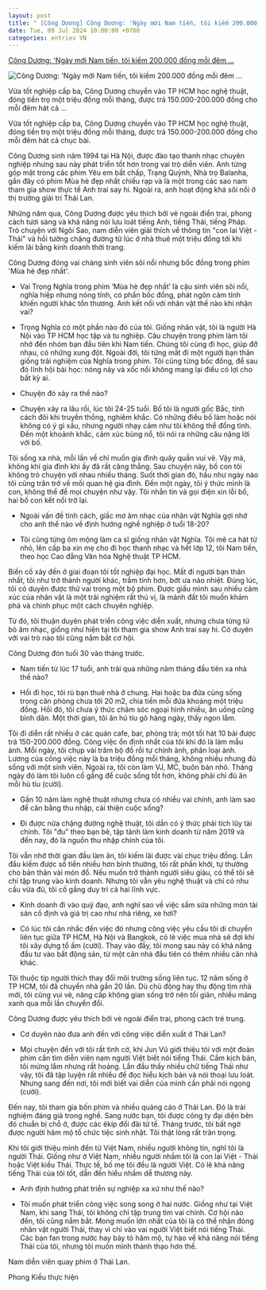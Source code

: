 ```yaml
---
layout: post
title: " [Công Dương] Công Dương: 'Ngày mới Nam tiến, tôi kiếm 200.000 đồng mỗi đêm ..."
date: Tue, 09 Jul 2024 10:00:00 +0700
categories: entries VN
---
```

[Công Dương: 'Ngày mới Nam tiến, tôi kiếm 200.000 đồng mỗi đêm ...](https://ngoisao.vnexpress.net/cong-duong-ngay-moi-nam-tien-toi-kiem-200-000-dong-moi-dem-di-hat-4767461.html)

![Công Dương: 'Ngày mới Nam tiến, tôi kiếm 200.000 đồng mỗi đêm ...](https://vcdn1-ngoisao.vnecdn.net/2024/07/08/congduongtop1-1720421049-1506-1720421172.jpg?w=1200&h=0&q=100&dpr=1&fit=crop&s=ka6nCt09My51iO1HG445hg)

Vừa tốt nghiệp cấp ba, Công Dương chuyển vào TP HCM học nghệ thuật, đóng tiền trọ một triệu đồng mỗi tháng, được trả 150.000-200.000 đồng cho mỗi đêm hát cả ...

Vừa tốt nghiệp cấp ba, Công Dương chuyển vào TP HCM học nghệ thuật, đóng tiền trọ một triệu đồng mỗi tháng, được trả 150.000-200.000 đồng cho mỗi đêm hát cả chục bài.

Công Dương sinh năm 1994 tại Hà Nội, được đào tạo thanh nhạc chuyên nghiệp nhưng sau này phát triển tốt hơn trong vai trò diễn viên. Anh từng góp mặt trong các phim Yêu em bất chấp, Trạng Quỳnh, Nhà trọ Balanha, gần đây có phim Mùa hè đẹp nhất chiếu rạp và là một trong các sao nam tham gia show thực tế Anh trai say hi. Ngoài ra, anh hoạt động khá sôi nổi ở thị trường giải trí Thái Lan.

Những năm qua, Công Dương được yêu thích bởi vẻ ngoài điển trai, phong cách tươi sáng và khả năng nói lưu loát tiếng Anh, tiếng Thái, tiếng Pháp. Trò chuyện với Ngôi Sao, nam diễn viên giải thích về thông tin "con lai Việt - Thái" và hồi tưởng chặng đường từ lúc ở nhà thuê một triệu đồng tới khi kiếm lãi bằng kinh doanh thời trang.

Công Dương đóng vai chàng sinh viên sôi nổi nhưng bốc đồng trong phim 'Mùa hè đẹp nhất'.

- Vai Trọng Nghĩa trong phim ‘Mùa hè đẹp nhất’ là cậu sinh viên sôi nổi, nghĩa hiệp nhưng nóng tính, có phần bốc đồng, phát ngôn cảm tính khiến người khác tổn thương. Anh kết nối với nhân vật thế nào khi nhận vai?

- Trọng Nghĩa có một phần nào đó của tôi. Giống nhân vật, tôi là người Hà Nội vào TP HCM học tập và tu nghiệp. Câu chuyện trong phim làm tôi nhớ đến nhóm bạn đầu tiên khi Nam tiến. Chúng tôi cùng đi học, giúp đỡ nhau, có những xung đột. Ngoài đời, tôi từng mất đi một người bạn thân giống trải nghiệm của Nghĩa trong phim. Tôi cũng từng bốc đồng, để sau đó lĩnh hội bài học: nóng nảy và xốc nổi không mang lại điều có lợi cho bất kỳ ai.

- Chuyện đó xảy ra thế nào?

- Chuyện xảy ra lâu rồi, lúc tôi 24-25 tuổi. Bố tôi là người gốc Bắc, tính cách đôi khi truyền thống, nghiêm khắc. Có những điều bố làm hoặc nói không có ý gì xấu, nhưng người nhạy cảm như tôi không thể đồng tình. Đến một khoảnh khắc, cảm xúc bùng nổ, tôi nói ra những câu nặng lời với bố.

Tôi sống xa nhà, mỗi lần về chỉ muốn gia đình quây quần vui vẻ. Vậy mà, không khí gia đình khi ấy đã rất căng thẳng. Sau chuyện này, bố con tôi không trò chuyện với nhau nhiều tháng. Suốt thời gian đó, hầu như ngày nào tôi cũng trăn trở về mối quan hệ gia đình. Đến một ngày, tôi ý thức mình là con, không thể để mọi chuyện như vậy. Tôi nhắn tin và gọi điện xin lỗi bố, hai bố con kết nối trở lại.

- Ngoài vấn đề tính cách, giấc mơ âm nhạc của nhân vật Nghĩa gợi nhớ cho anh thế nào về định hướng nghề nghiệp ở tuổi 18-20?

- Tôi cũng từng ôm mộng làm ca sĩ giống nhân vật Nghĩa. Tôi mê ca hát từ nhỏ, lên cấp ba xin mẹ cho đi học thanh nhạc và hết lớp 12, tôi Nam tiến, theo học Cao đẳng Văn hóa Nghệ thuật TP HCM.

Biến cố xảy đến ở giai đoạn tôi tốt nghiệp đại học. Mất đi người bạn thân nhất, tôi như trở thành người khác, trầm tính hơn, bớt ưa náo nhiệt. Đúng lúc, tôi có duyên được thử vai trong một bộ phim. Được giấu mình sau nhiều cảm xúc của nhân vật là một trải nghiệm rất thú vị, là mảnh đất tôi muốn khám phá và chinh phục một cách chuyên nghiệp.

Từ đó, tôi thuận duyên phát triển công việc diễn xuất, nhưng chưa từng từ bỏ âm nhạc, giống như hiện tại tôi tham gia show Anh trai say hi. Có duyên với vai trò nào tôi cũng nắm bắt cơ hội.

Công Dương đón tuổi 30 vào tháng trước.

- Nam tiến từ lúc 17 tuổi, anh trải qua những năm tháng đầu tiên xa nhà thế nào?

- Hồi đi học, tôi rủ bạn thuê nhà ở chung. Hai hoặc ba đứa cùng sống trong căn phòng chưa tới 20 m2, chia tiền mỗi đứa khoảng một triệu đồng. Hồi đó, tôi chưa ý thức chăm sóc ngoại hình nhiều, ăn uống cũng bình dân. Một thời gian, tôi ăn hủ tíu gõ hàng ngày, thấy ngon lắm.

Tôi đi diễn rất nhiều ở các quán cafe, bar, phòng trà; một tối hát 10 bài được trả 150-200.000 đồng. Công việc ổn định nhất của tôi khi đó là làm mẫu ảnh. Mỗi ngày, tôi chụp vài trăm bộ đồ rồi tự chỉnh ảnh, phân loại ảnh. Lương của công việc này là ba triệu đồng mỗi tháng, không nhiều nhưng đủ sống với một sinh viên. Ngoài ra, tôi còn làm VJ, MC, buôn bán nhỏ. Tháng ngày đó làm tôi luôn cố gắng để cuộc sống tốt hơn, không phải chỉ đủ ăn mỗi hủ tíu (cười).

- Gần 10 năm làm nghệ thuật nhưng chưa có nhiều vai chính, anh làm sao để cân bằng thu nhập, cải thiện cuộc sống?

- Đi được nửa chặng đường nghệ thuật, tôi dần có ý thức phải tích lũy tài chính. Tôi "đu" theo bạn bè, tập tành làm kinh doanh từ năm 2019 và đến nay, đó là nguồn thu nhập chính của tôi.

Tôi vẫn nhớ thời gian đầu làm ăn, tôi kiếm lãi được vài chục triệu đồng. Lần đầu kiếm được số tiền nhiều hơn bình thường, tôi rất phấn khởi, tự thưởng cho bản thân vài món đồ. Nếu muốn trở thành người siêu giàu, có thể tôi sẽ chỉ tập trung vào kinh doanh. Nhưng tôi vẫn yêu nghệ thuật và chỉ có nhu cầu vừa đủ, tôi cố gắng duy trì cả hai lĩnh vực.

- Kinh doanh đi vào quỹ đạo, anh nghĩ sao về việc sắm sửa những món tài sản cố định và giá trị cao như nhà riêng, xe hơi?

- Có lúc tôi cân nhắc đến việc đó nhưng công việc yêu cầu tôi di chuyển liên tục giữa TP HCM, Hà Nội và Bangkok, có lẽ việc mua nhà sẽ đợi khi tôi xây dựng tổ ấm (cười). Thay vào đấy, tôi mong sau này có khả năng đầu tư vào bất động sản, từ một căn nhà đầu tiên có thêm nhiều căn nhà khác.

Tôi thuộc típ người thích thay đổi môi trường sống liên tục. 12 năm sống ở TP HCM, tôi đã chuyển nhà gần 20 lần. Dù chủ động hay thụ động tìm nhà mới, tôi cũng vui vẻ, nâng cấp không gian sống trở nên tối giản, nhiều mảng xanh qua mỗi lần chuyển đổi.

Công Dương được yêu thích bởi vẻ ngoài điển trai, phong cách trẻ trung.

- Cơ duyên nào đưa anh đến với công việc diễn xuất ở Thái Lan?

- Mọi chuyện đến với tôi rất tình cờ, khi Jun Vũ giới thiệu tôi với một đoàn phim cần tìm diễn viên nam người Việt biết nói tiếng Thái. Cầm kịch bản, tôi mừng lắm nhưng rất hoảng. Lần đầu thấy nhiều chữ tiếng Thái như vậy, tôi đã tập luyện rất nhiều để đọc hiểu kịch bản và nói thoại lưu loát. Nhưng sang đến nơi, tôi mới biết vai diễn của mình cần phải nói ngọng (cười).

Đến nay, tôi tham gia bốn phim và nhiều quảng cáo ở Thái Lan. Đó là trải nghiệm đáng giá trong nghề. Sang nước bạn, tôi được công ty đại diện bên đó chuẩn bị chỗ ở, được các êkíp đối đãi tử tế. Tháng trước, tôi bất ngờ được người hâm mộ tổ chức tiệc sinh nhật. Tôi thật lòng rất trân trọng.

Khi tôi giới thiệu mình đến từ Việt Nam, nhiều người không tin, nghĩ tôi là người Thái. Giống như ở Việt Nam, nhiều người nhầm tôi là con lai Việt - Thái hoặc Việt kiều Thái. Thực tế, bố mẹ tôi đều là người Việt. Có lẽ khả năng tiếng Thái của tôi tốt, dẫn đến hiểu nhầm dễ thương này.

- Anh định hướng phát triển sự nghiệp xa xứ như thế nào?

- Tôi muốn phát triển công việc song song ở hai nước. Giống như tại Việt Nam, khi sang Thái, tôi không chỉ tập trung tìm vai chính. Cơ hội nào đến, tôi cũng nắm bắt. Mong muốn lớn nhất của tôi là có thể nhận đóng nhân vật người Thái, thay vì chỉ vào vai người Việt biết nói tiếng Thái. Các bạn fan trong nước hay bày tỏ hâm mộ, tự hào về khả năng nói tiếng Thái của tôi, nhưng tôi muốn mình thành thạo hơn thế.

Nam diễn viên quay phim ở Thái Lan.

Phong Kiều thực hiện

